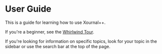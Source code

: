 # User Guide

This is a guide for learning how to use Xournal++.

If you're a beginner, see the [Whirlwind Tour](/guide/whirlwind-tour).

If you're looking for information on specific topics, look for your topic in the
sidebar or use the search bar at the top of the page.
